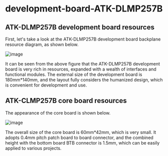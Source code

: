 # development-board-ATK-DLMP257B

## ATK-DLMP257B development board resources

First, let's take a look at the ATK-DLMP257B development board backplane resource diagram, as shown below.

![image](https://github.com/user-attachments/assets/0a2683b0-58a4-4d8f-8f4a-1981ffd381cb)

It can be seen from the above figure that the ATK-DLMP257B development board is very rich in resources, expanded with a wealth of interfaces and functional modules. The external size of the development board is 180mm*140mm, and the layout fully considers the humanized design, which is convenient for development and use.

## ATK-CLMP257B core board resources

The appearance of the core board is shown below.

![image](https://github.com/user-attachments/assets/d53712a3-73d9-4213-9e58-6986047d62f2)

The overall size of the core board is 60mm*42mm, which is very small. It adopts 0.4mm pitch patch board to board connector, and the combined height with the bottom board BTB connector is 1.5mm, which can be easily applied to various projects.
